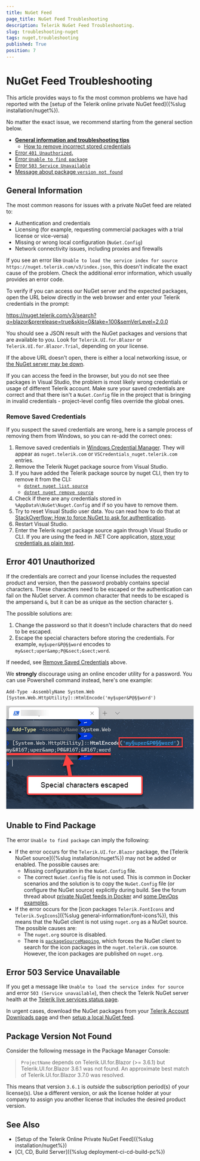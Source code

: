 ```yaml
---
title: NuGet Feed
page_title: NuGet Feed Troubleshooting
description: Telerik NuGet Feed Troubleshooting.
slug: troubleshooting-nuget
tags: nuget,troubleshooting
published: True
position: 7
---
```


# NuGet Feed Troubleshooting

This article provides ways to fix the most common problems we have had reported with the [setup of the Telerik online private NuGet feed]({%slug installation/nuget%}).

No matter the exact issue, we recommend starting from the general section below.

* [**General information and troubleshooting tips**](#general-information)
   * [How to remove incorrect stored credentials](#remove-saved-credentials)
* [Error `401 Unauthorized`.](#error-401-unauthorized)
* [Error `Unable to find package`](#unable-to-find-package)
* [Error `503 Service Unavailable`](#error-503-service-unavailable)
* [Message about package `version not found`](#package-version-not-found)


## General Information

The most common reasons for issues with a private NuGet feed are related to:

* Authentication and credentials
* Licensing (for example, requesting commercial packages with a trial license or vice-versa)
* Missing or wrong local configuration (`NuGet.Config`)
* Network connectivity issues, including proxies and firewalls

If you see an error like `Unable to load the service index for source https://nuget.telerik.com/v3/index.json`, this doesn't indicate the exact cause of the problem. Check the additional error information, which usually provides an error code.

To verify if you can access our NuGet server and the expected packages, open the URL below directly in the web browser and enter your Telerik credentials in the prompt:

https://nuget.telerik.com/v3/search?q=blazor&prerelease=true&skip=0&take=100&semVerLevel=2.0.0

You should see a JSON result with the NuGet packages and versions that are available to you. Look for `Telerik.UI.for.Blazor` or `Telerik.UI.for.Blazor.Trial`, depending on your license.

If the above URL doesn't open, there is either a local networking issue, or [the NuGet server may be down](#error-503-service-unavailable).

If you can access the feed in the browser, but you do not see thee packages in Visual Studio, the problem is most likely wrong credentials or usage of different Telerik account. Make sure your saved credentials are correct and that there isn't a `NuGet.Config` file in the project that is bringing in invalid credentials - project-level config files override the global ones.


### Remove Saved Credentials

If you suspect the saved credentials are wrong, here is a sample process of removing them from Windows, so you can re-add the correct ones:

1. Remove saved credentials in [Windows Credential Manager](https://support.microsoft.com/en-us/windows/accessing-credential-manager-1b5c916a-6a16-889f-8581-fc16e8165ac0). They will appear as `nuget.telerik.com` or `VSCredentials_nuget.telerik.com` entries.
2. Remove the Telerik Nuget package source from Visual Studio.
3. If you have added the Telerik  package source by nuget CLI, then try to remove it from the CLI:
    * [`dotnet nuget list source`](https://docs.microsoft.com/en-us/dotnet/core/tools/dotnet-nuget-list-source)
    * [`dotnet nuget remove source`](https://docs.microsoft.com/en-us/dotnet/core/tools/dotnet-nuget-remove-source)
4. Check if there are any credentials stored in `%AppData%\NuGet\Nuget.Config` and if so you have to remove them.
5. Try to reset Visual Studio user data. You can read how to do that at [StackOverflow: How to force NuGet to ask for authentication](https://stackoverflow.com/questions/43550797/how-to-force-nuget-to-ask-for-authentication-when-connecting-to-a-private-feed).
6. Restart Visual Studio.
7. Enter the Telerik nuget package source again through Visual Studio or CLI. If you are using the feed in .NET Core application, [store your credentials as plain text](#store-credentials-in-clear-text-for-the-telerik-nuget-feed).


## Error 401 Unauthorized

If the credentials are correct and your license includes the requested product and version, then the password probably contains special characters. These characters need to be escaped or the authentication can fail on the NuGet server. A common character that needs to be escaped is the ampersand `&`, but it can be as unique as the section character `§`.

The possible solutions are:

1. Change the password so that it doesn't include characters that do need to be escaped.
2. Escape the special characters before storing the credentials. For example, `my§uper&P@§§word` encodes to `my&sect;uper&amp;P@&sect;&sect;word`. 

If needed, see [Remove Saved Credentials](#remove-saved-credentials) above.

We **strongly** discourage using an online encoder utility for a password. You can use Powershell command instead, here's one example:

```
Add-Type -AssemblyName System.Web
[System.Web.HttpUtility]::HtmlEncode('my§uper&P@§§word')
```

![Powershell Encoding](images/encode-passwords-with-powershell.png)


## Unable to Find Package

The error `Unable to find package` can imply the following:

* If the error occurs for the `Telerik.UI.for.Blazor` package, the [Telerik NuGet source]({%slug installation/nuget%}) may not be added or enabled. The possible causes are:
   * Missing configuration in the `NuGet.Config` file.
   * The correct `NuGet.Config` file is not used. This is common in Docker scenarios and the solution is to copy the `NuGet.Config` file (or configure the NuGet source) explicitly during build. See the forum thread about [private NuGet feeds in Docker](https://www.telerik.com/forums/can-the-telerik-blazor-and-asp-net-tools-be-used-in-a-docker-container) and [some DevOps examples](https://github.com/LanceMcCarthy/DevOpsExamples).
* If the error occurs for the [icon packages `Telerik.FontIcons` and `Telerik.SvgIcons`]({%slug general-information/font-icons%}), this means that the NuGet client is not using `nuget.org` as a NuGet source. The possible causes are:
   * The `nuget.org` source is disabled.
   * There is [`packageSourceMapping`](https://learn.microsoft.com/en-us/nuget/consume-packages/package-source-mapping), which forces the NuGet client to search for the icon packages in the `nuget.telerik.com` source. However, the icon packages are published on `nuget.org`.


## Error 503 Service Unavailable

If you get a message like `Unable to load the service index for source` and error `503 (Service unavailable`), then check the Telerik NuGet server health at the [Telerik live services status page](https://status.telerik.com/).

In urgent cases, download the NuGet packages from your [Telerik Account Downloads page](https://www.telerik.com/account/downloads/) and then [setup a local NuGet feed](https://learn.microsoft.com/en-us/nuget/hosting-packages/local-feeds).


## Package Version Not Found

Consider the following message in the Package Manager Console:

> `ProjectName` depends on Telerik.UI.for.Blazor (>= 3.6.1) but Telerik.UI.for.Blazor 3.6.1 was not found. An approximate best match of Telerik.UI.for.Blazor 3.7.0 was resolved.

This means that version `3.6.1` is *outside* the subscription period(s) of your license(s). Use a different version, or ask the license holder at your company to assign you another license that includes the desired product version.


## See Also

* [Setup of the Telerik Online Private NuGet Feed]({%slug installation/nuget%})
* [CI, CD, Build Server]({%slug deployment-ci-cd-build-pc%})
